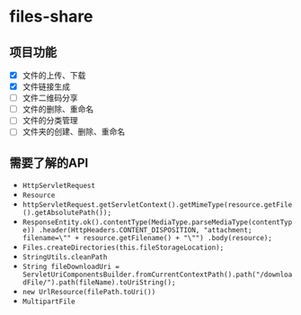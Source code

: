 # files-share

## 项目功能

- [x] 文件的上传、下载
- [x] 文件链接生成
- [ ] 文件二维码分享
- [ ] 文件的删除、重命名
- [ ] 文件的分类管理
- [ ] 文件夹的创建、删除、重命名

## 需要了解的API

- `HttpServletRequest`
- `Resource`
- `httpServletRequest.getServletContext().getMimeType(resource.getFile().getAbsolutePath());`
- `ResponseEntity.ok().contentType(MediaType.parseMediaType(contentType))
                 .header(HttpHeaders.CONTENT_DISPOSITION, "attachment; filename=\"" + resource.getFilename() + "\"")
                 .body(resource);`
- `Files.createDirectories(this.fileStorageLocation);`
- `StringUtils.cleanPath`
- `String fileDownloadUri = ServletUriComponentsBuilder.fromCurrentContextPath().path("/downloadFile/").path(fileName).toUriString();`
- `new UrlResource(filePath.toUri())`
- `MultipartFile`  